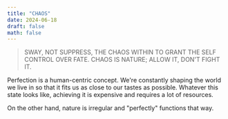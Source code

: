 ```yaml
---
title: "CHAOS"
date: 2024-06-18
draft: false
math: false
---
```


> SWAY, NOT SUPPRESS, THE CHAOS WITHIN TO GRANT THE SELF CONTROL OVER
> FATE. CHAOS IS NATURE; ALLOW IT, DON'T FIGHT IT.

Perfection is a human-centric concept. We're constantly shaping the
world we live in so that it fits us as close to our tastes as possible.
Whatever this state looks like, achieving it is expensive and requires a
lot of resources.

On the other hand, nature is irregular and "perfectly" functions that
way.
